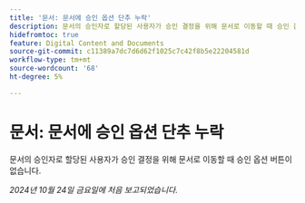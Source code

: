 ```yaml
---
title: '문서: 문서에 승인 옵션 단추 누락'
description: 문서의 승인자로 할당된 사용자가 승인 결정을 위해 문서로 이동할 때 승인 옵션 버튼이 없습니다.
hidefromtoc: true
feature: Digital Content and Documents
source-git-commit: c11389a7dc7d6d62f1025c7c42f8b5e22204581d
workflow-type: tm+mt
source-wordcount: '68'
ht-degree: 5%

---
```


# 문서: 문서에 승인 옵션 단추 누락

문서의 승인자로 할당된 사용자가 승인 결정을 위해 문서로 이동할 때 승인 옵션 버튼이 없습니다.

_2024년 10월 24일 금요일에 처음 보고되었습니다._
